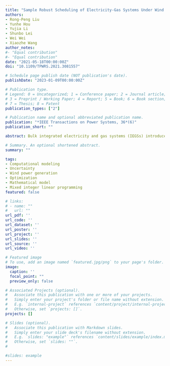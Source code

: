 ```yaml
---
title: "Sample Robust Scheduling of Electricity-Gas Systems Under Wind Power Uncertainty"
authors:
- Rong-Peng Liu 
- Yunhe Hou 
- Yujia Li 
- Shunbo Lei
- Wei Wei 
- Xiaozhe Wang
author_notes:
#- "Equal contribution"
#- "Equal contribution"
date: "2021-05-18T00:00:00Z"
doi: "10.1109/TPWRS.2021.3081557"

# Schedule page publish date (NOT publication's date).
publishDate: "2023-01-09T00:00:00Z"

# Publication type.
# Legend: 0 = Uncategorized; 1 = Conference paper; 2 = Journal article;
# 3 = Preprint / Working Paper; 4 = Report; 5 = Book; 6 = Book section;
# 7 = Thesis; 8 = Patent
publication_types: ["2"]

# Publication name and optional abbreviated publication name.
publication: "*IEEE Transactions on Power Systems, 36*(6)"
publication_short: ""

abstract: Bulk integrated electricity and gas systems (IEGSs) introduce complex coupling relations and induce synergistic operation challenges. The growing uncertainty arising from the renewable power generation in the IEGS further aggravates the synergistic problems. Considering the availability of historical wind power generation data, this paper adopts a two-stage sample robust optimization (SRO) model, which is equivalent to the two-stage distributionally robust optimization (DRO) model with a type−∞ Wasserstein ambiguity set, to address the wind power penetrated unit commitment optimal energy flow (UC-OEF) problem for the IEGS. Compared to the equivalent DRO model, the two-stage SRO model can be approximately transformed into a computationally efficient form. Specifically, we employ linear decision rules to simplify the proposed UC-OEF model. Moreover, we further enhance the tractability of the simplified model by exploring its structural features and, accordingly, develop a solution method. Simulation results on two IEGSs validate the effectiveness of the proposed model and solution method.

# Summary. An optional shortened abstract.
summary: ""

tags:
- Computational modeling
- Uncertainty
- Wind power generation
- Optimization
- Mathematical model
- Mixed integer linear programming
featured: false

# links:
# - name: ""
#   url: ""
url_pdf: ''
url_code: ''
url_dataset: ''
url_poster: ''
url_project: ''
url_slides: ''
url_source: ''
url_video: ''

# Featured image
# To use, add an image named `featured.jpg/png` to your page's folder. 
image:
  caption: ''
  focal_point: ""
  preview_only: false

# Associated Projects (optional).
#   Associate this publication with one or more of your projects.
#   Simply enter your project's folder or file name without extension.
#   E.g. `internal-project` references `content/project/internal-project/index.md`.
#   Otherwise, set `projects: []`.
projects: []

# Slides (optional).
#   Associate this publication with Markdown slides.
#   Simply enter your slide deck's filename without extension.
#   E.g. `slides: "example"` references `content/slides/example/index.md`.
#   Otherwise, set `slides: ""`.
#  

#slides: example
---
```


